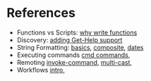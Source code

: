 # References

* Functions vs Scripts: [why write functions](http://blogs.technet.com/b/heyscriptingguy/archive/2011/06/26/don-t-write-scripts-write-powershell-functions.aspx)
* Discovery: [adding Get-Help support](http://blogs.technet.com/b/heyscriptingguy/archive/2010/01/07/hey-scripting-guy-january-7-2010.aspx)
* String Formatting: [basics](http://blogs.technet.com/b/heyscriptingguy/archive/2013/03/11/understanding-powershell-and-basic-string-formatting.aspx), [composite](http://blogs.technet.com/b/heyscriptingguy/archive/2013/03/12/use-powershell-to-format-strings-with-composite-formatting.aspx), [dates](http://technet.microsoft.com/en-us/library/ee692801.aspx)
* Executing commands [cmd commands](http://blogs.technet.com/b/josebda/archive/2012/03/03/using-windows-powershell-to-run-old-command-line-tools-and-their-weirdest-parameters.aspx), 
* Remoting [invoke-command](http://www.ravichaganti.com/blog/powershell-2-0-remoting-guide-part-4-%E2%80%93-execute-commands-or-scripts-on-a-remote-computer-using-invoke-command/), [multi-cast](http://blogs.technet.com/b/heyscriptingguy/archive/2011/06/13/use-powershell-invoke-command-for-remoting.aspx),
* Workflows [intro](http://blogs.technet.com/b/heyscriptingguy/archive/2012/12/26/powershell-workflows-the-basics.aspx),
